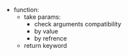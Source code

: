 + function:
    + take params:
        + check arguments compatibility
        + by value
        + by refrence
    + return keyword
